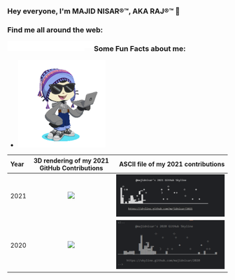 ### Hey everyone, I'm MAJID NISAR®™, AKA  RAJ®™ 👋

### Find me all around the web: 
<a href="https://majidnisar.com" target="_blank"><img align="left" alt="majidnisar.com" width="22px" src="https://github.com/MAJIDNISAR/MAJIDNISAR/blob/main/Assets/www.svg" /></a>
<a href="https://linkedin.com/in/MAJIDNISAR" target="_blank"><img align="left" alt="Majid Nisar | LinkedIn" width="22px"  src="https://github.com/MAJIDNISAR/MAJIDNISAR/blob/main/Assets/linkedin.svg" />
<a href="https://behance.net/MAJIDNISAR" target="_blank"><img align="left" alt="MAJIDNISAR | Behance" width="22px" src="https://github.com/MAJIDNISAR/MAJIDNISAR/blob/main/Assets/behance.svg" />
<a href="https://dribbble.com/MAJIDNISAR" target="_blank"><img align="left" alt="MAJIDNISAR | Dribbble" width="22px" src="https://github.com/MAJIDNISAR/MAJIDNISAR/blob/main/Assets/dribbble.svg" />
<a href="https://instagram.com/MAJIDNISAR" target="_blank"><img align="left" alt="MAJIDNISAR  | Instagram" width="22px" src="https://github.com/MAJIDNISAR/MAJIDNISAR/blob/main/Assets/insta.svg" />
<a href="https://twitter.com/MAJIDNISAR" target="_blank"><img align="left" alt="MAJIDNISAR | Twitter" width="22px" src="https://github.com/MAJIDNISAR/MAJIDNISAR/blob/main/Assets/twitter.svg" />
<a href="https://medium.com/@MAJIDNISAR" target="_blank"><img align="left" alt="MAJIDNISAR | Medium" width="22px" src="https://github.com/MAJIDNISAR/MAJIDNISAR/blob/main/Assets/medium.svg" />
<a href="https://dev.to/MAJIDNISAR" target="_blank"><img align="left" alt="dev to MAJIDNISAR" width="22px" src="https://github.com/MAJIDNISAR/MAJIDNISAR/blob/main/Assets/dev-badge.svg" /></a>
<a href="http://youtube.com/c/MAJIDNISAR" target="_blank"><img align="left" alt="YouTube MAJIDNISAR" width="22px" src="https://github.com/MAJIDNISAR/MAJIDNISAR/blob/main/Assets/yt_icon_mono_dark.png" /></a>

<!--
### Watch, read, and catch up on content:
- [GitHub blog articles](https://github.blog/author/MAJIDNISAR/) :book:
- [Esports and gaming articles](https://www.dailyesports.gg/author/MAJIDNISAR/) :notebook:
- [Dev.to blog posts](https://dev.to/MAJIDNISAR) ✍️
- [Past Twitch streams](https://www.twitch.tv/MAJIDNISAR/videos?filter=highlights&sort=time) :bookmark:
- [Talks and presentations](https://MAJIDNISAR.tech/recorded-presentations/) :books:
- [Buy merchandise](https://merch.streamelements.com/MAJIDNISAR/) 🛒
- [Buy even more merchandise](https://www.redbubble.com/people/MAJIDNISAR/shop) 🛍️-->

### Some Fun Facts about me:
- <img src="https://github.com/MAJIDNISAR/MAJIDNISAR/blob/main/myoctocat.gif?raw=true" width="200" height="200">
| Year      | 3D rendering of my 2021 GitHub Contributions | ASCII file of my 2021 contributions     |
| :---        |    :----:   |          ---: |
| 2021      | ![](https://github.com/MAJIDNISAR/MAJIDNISAR/blob/main/Assets/2021-majidnisar-ezgif.com-gif-maker.gif?raw=true)       | ![](https://github.com/MAJIDNISAR/MAJIDNISAR/blob/main/Assets/2021-skyline.png)   |
| 2020      | ![](https://github.com/MAJIDNISAR/MAJIDNISAR/blob/main/Assets/2020-majidnisar-ezgif.com-gif-maker.gif?raw=true)       | ![](https://github.com/MAJIDNISAR/MAJIDNISAR/blob/main/SKYLINE.png?raw=true)      |


